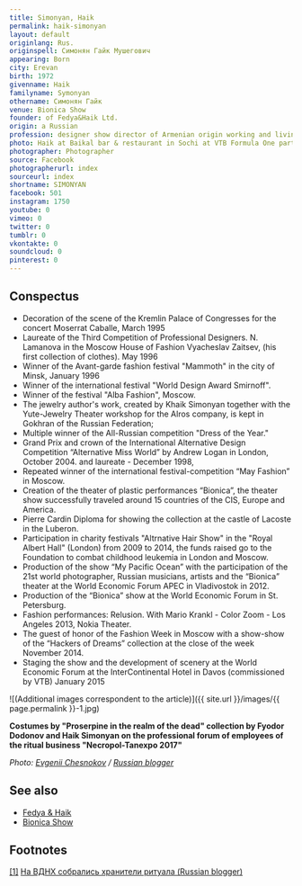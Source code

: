 ```yaml
---
title: Simonyan, Haik
permalink: haik-simonyan
layout: default
originlang: Rus.
originspell: Симонян Гайк Мушегович
appearing: Born
city: Erevan
birth: 1972
givenname: Haik
familyname: Symonyan
othername: Симонян Гайк
venue: Bionica Show
founder: of Fedya&Haik Ltd.
origin: a Russian
profession: designer show director of Armenian origin working and living in Moscow. Haik actively promoting vegetarianism and yoga
photo: Haik at Baikal bar & restaurant in Sochi at VTB Formula One party
photographer: Photographer
source: Facebook
photographerurl: index
sourceurl: index
shortname: SIMONYAN
facebook: 501
instagram: 1750
youtube: 0
vimeo: 0
twitter: 0
tumblr: 0
vkontakte: 0
soundcloud: 0
pinterest: 0
---
```


## Сonspectus

- Decoration of the scene of the Kremlin Palace of Congresses for the concert Moserrat Caballe, March 1995
- Laureate of the Third Competition of Professional Designers. N. Lamanova in the Moscow House of Fashion Vyacheslav Zaitsev, (his first collection of clothes). May 1996
- Winner of the Avant-garde fashion festival "Mammoth" in the city of Minsk, January 1996
- Winner of the international festival "World Design Award Smirnoff".
- Winner of the festival "Alba Fashion", Moscow.
- The jewelry author's work, created by Khaik Simonyan together with the Yute-Jewelry Theater workshop for the Alros company, is kept in Gokhran of the Russian Federation;
- Multiple winner of the All-Russian competition "Dress of the Year."
- Grand Prix and crown of the International Alternative Design Competition “Alternative Miss World” by Andrew Logan in London, October 2004. and laureate - December 1998,
- Repeated winner of the international festival-competition “May Fashion” in Moscow.
- Creation of the theater of plastic performances “Bionica”, the theater show successfully traveled around 15 countries of the CIS, Europe and America.
- Pierre Cardin Diploma for showing the collection at the castle of Lacoste in the Luberon.
- Participation in charity festivals "Altrnative Hair Show" in the "Royal Albert Hall" (London) from 2009 to 2014, the funds raised go to the Foundation to combat childhood leukemia in London and Moscow.
- Production of the show “My Pacific Ocean” with the participation of the 21st world photographer, Russian musicians, artists and the “Bionica” theater at the World Economic Forum APEC in Vladivostok in 2012.
- Production of the “Bionica” show at the World Economic Forum in St. Petersburg.
- Fashion performances: Relusion. With Mario Krankl - Color Zoom - Los Angeles 2013, Nokia Theater.
- The guest of honor of the Fashion Week in Moscow with a show-show of the “Hackers of Dreams” collection at the close of the week November 2014.
- Staging the show and the development of scenery at the World Economic Forum at the InterContinental Hotel in Davos (commissioned by VTB) January 2015

![(Additional images correspondent to the article)]({{ site.url }}/images/{{ page.permalink }}-1.jpg)

**Costumes by "Proserpine in the realm of the dead" collection by Fyodor Dodonov and Haik Simonyan on the professional forum of employees of the ritual business "Necropol-Tanexpo 2017"**

*Photo: [Evgenii Chesnokov](https://rblogger.ru/2017/10/26/na-vdnh-sobralis-hraniteli-rituala/) / [Russian blogger](https://rblogger.ru/2017/10/26/na-vdnh-sobralis-hraniteli-rituala/)*

## See also

+ [Fedya & Haik](index)
+ [Bionica Show](index)

## Footnotes

[[1]](#a1) <span id="f1"></span> [На ВДНХ собрались хранители ритуала (Russian blogger)](https://rblogger.ru/2017/10/26/na-vdnh-sobralis-hraniteli-rituala/)
